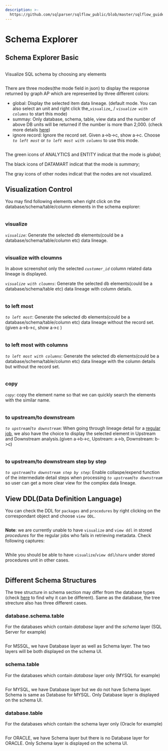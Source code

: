 ```yaml
---
description: >-
  https://github.com/sqlparser/sqlflow_public/blob/master/sqlflow_guide_cn.md#schema
---
```


# Schema Explorer

## Schema Explorer Basic

<figure><img src="../../.gitbook/assets/Screenshot from 2022-10-28 22-16-57.png" alt=""><figcaption></figcaption></figure>

Visualize SQL schema by choosing any elements

<figure><img src="../../.gitbook/assets/show_green_mode.gif" alt=""><figcaption></figcaption></figure>

There are three modes(the mode field in json) to display the response returned by graph AP which are represented by three different colors:

* global: Display the selected item data lineage. (default mode. You can also select an unit and right click the_`visualize`_ / _`visualize with columns`_ to start this mode)
* summay: Only database, schema, table, view data and the number of above DB units will be returned if the number is more than 2,000. (check more details [here](../getting-started/different-modes-in-gudu-sqlflow/job-mode.md#summary-result))
* ignore record: Ignore the record set. Given a->b->c, show a->c. Choose _`to left most`_ or _`to left most with columns`_ to use this mode.

<figure><img src="../../.gitbook/assets/Screenshot from 2022-10-26 00-10-45.png" alt=""><figcaption></figcaption></figure>

The green icons of ANALYTICS and ENTITY indicat that the mode is _global_;&#x20;

The black icons of DATAMART indicat that the mode is _summary_;&#x20;

The gray icons of other nodes indicat that the nodes are not visualized.

## Visualization Control

You may find following elements when right click on the database/schema/table/column elements in the schema explorer:

<figure><img src="../../.gitbook/assets/Screenshot from 2022-10-28 01-24-42.png" alt=""><figcaption></figcaption></figure>

### visualize

_`visualize`_: Generate the selected db elements(could be a database/schema/table/column etc) data lineage.

<figure><img src="../../.gitbook/assets/Screenshot from 2022-10-28 00-52-43.png" alt=""><figcaption></figcaption></figure>

### visualize with cloumns

In above screenshot only the selected _`customer_id`_ column related data lineage is displayed.

_`visualize with cloumns`_: Generate the selected db elements(could be a database/schema/table etc) data lineage with column details.

<figure><img src="../../.gitbook/assets/Screenshot from 2022-10-28 01-01-50.png" alt=""><figcaption></figcaption></figure>

### to left most

_`to left most`_: Generate the selected db elements(could be a database/schema/table/column etc) data lineage without the record set. (given a->b->c, show a->c )

<figure><img src="../../.gitbook/assets/Screenshot from 2022-10-28 01-08-06.png" alt=""><figcaption></figcaption></figure>

### to left most with columns

_`to left most with columns`_: Generate the selected db elements(could be a database/schema/table/column etc) data lineage with the column details but without the record set.

<figure><img src="../../.gitbook/assets/Screenshot from 2022-10-28 01-10-25.png" alt=""><figcaption></figcaption></figure>

### copy

_`copy`_: copy the element name so that we can quickly search the elements with the similar name.

<figure><img src="../../.gitbook/assets/Screenshot from 2022-10-31 18-20-24.png" alt=""><figcaption></figcaption></figure>

### to upstream/to downstream

_`to upstream`_/_`to downstream`_: When going through lineage detail for a [regular job](../getting-started/different-modes-in-gudu-sqlflow/job-mode.md#regular-job), we also have the choice to display the selected element in Upstream and Downstream analysis.(given a->b->c, Upstream: a->b, Downstream: b->c)

<figure><img src="../../.gitbook/assets/Screenshot from 2022-10-31 18-21-18.png" alt=""><figcaption></figcaption></figure>

### to upstream/to downstream step by step

_`to upstream`_/_`to downstream step by step`_: Enable collaspe/expend function of the intermediate detail steps when processing _`to upstream`_/_`to downstream`_ so user can get a more clear view for the complex data lineage.

## View DDL(Data Definition Language)

You can check the DDL for `packages` and `procedures` by right clicking on the correspondant object and choose `view DDL`.

<figure><img src="../../.gitbook/assets/show_DDL.gif" alt=""><figcaption></figcaption></figure>

**Note**: we are currently unable to have `visualize` and `view ddl` in stored _procedures_ for the regular jobs who fails in retrieving metadata. Check following captures:

<figure><img src="../../.gitbook/assets/1112_2.png" alt=""><figcaption></figcaption></figure>

While you should be able to have `visualize`/`view ddl`/`share` under stored procedures unit in other cases.

<figure><img src="../../.gitbook/assets/1112_1.png" alt=""><figcaption></figcaption></figure>

## Different Schema Structures&#x20;

The tree structure in schema section may differ from the database types (check [here](../../sqlflow-ingester/understanding-the-format-of-exported-data.md) to find why it can be different). Same as the database, the tree strecture also has three different cases.

### database.schema.table

For the databases which contain _database_ layer and the _schema_ layer (SQL Server for example)

<figure><img src="../../.gitbook/assets/Screenshot from 2022-10-27 00-27-54.png" alt=""><figcaption></figcaption></figure>

For MSSQL, we have Database layer as well as Schema layer. The two layers will be both displayed on the schema UI.

### schema.table

For the databases which contain _database_ layer only (MYSQL for example)

<figure><img src="../../.gitbook/assets/Screenshot from 2022-10-27 00-30-27.png" alt=""><figcaption></figcaption></figure>

For MYSQL, we have Database layer but we do not have Schema layer. Schema is same as Database for MYSQL. Only Database layer is displayed on the schema UI.

### database.table

For the databases which contain the schema layer only (Oracle for example)

<figure><img src="../../.gitbook/assets/Screenshot from 2022-10-27 00-32-45.png" alt=""><figcaption></figcaption></figure>

For ORACLE, we have Schema layer but there is no Database layer for ORACLE. Only Schema layer is displayed on the schema UI.
